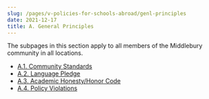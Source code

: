 ```yaml
---
slug: /pages/v-policies-for-schools-abroad/genl-principles
date: 2021-12-17
title: A. General Principles
---
```


The subpages in this section apply to all members of the Middlebury community in all locations.

* [A.1\. Community Standards](/pages/v-policies-for-schools-abroad/genl-principles/community-standards)
* [A.2\. Language Pledge](/pages/v-policies-for-schools-abroad/language-pledge)
* [A.3\. Academic Honesty/Honor Code](/pages/v-policies-for-schools-abroad/academic-honesty)
* [A.4\. Policy Violations](/pages/v-policies-for-schools-abroad/genl-principles/policy-violations)